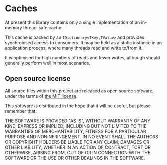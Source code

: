 # Caches
At present this library contains only a single implementation of an
in-memory thread-safe cache.

This cache is backed by an `IDictionary<TKey,TValue>` and provides
synchronised access to consumers.  It may be held as a static instance
in an application process, where many threads read and write to/from it.

It is optimised for high numbers of reads and fewer writes, although
should generally perform well in most scenarios.

## Open source license
All source files within this project are released as open source software,
under the terms of [the MIT license].

[the MIT license]: http://opensource.org/licenses/MIT

This software is distributed in the hope that it will be useful, but please
remember that:

THE SOFTWARE IS PROVIDED "AS IS", WITHOUT WARRANTY OF ANY KIND, EXPRESS OR
IMPLIED, INCLUDING BUT NOT LIMITED TO THE WARRANTIES OF MERCHANTABILITY,
FITNESS FOR A PARTICULAR PURPOSE AND NONINFRINGEMENT. IN NO EVENT SHALL THE
AUTHORS OR COPYRIGHT HOLDERS BE LIABLE FOR ANY CLAIM, DAMAGES OR OTHER
LIABILITY, WHETHER IN AN ACTION OF CONTRACT, TORT OR OTHERWISE, ARISING FROM,
OUT OF OR IN CONNECTION WITH THE SOFTWARE OR THE USE OR OTHER DEALINGS IN
THE SOFTWARE.